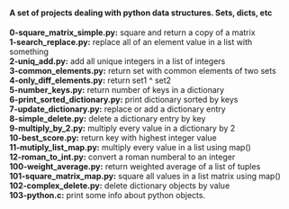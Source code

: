 #### A set of projects dealing with python data structures. Sets, dicts, etc
**0-square_matrix_simple.py:** square and return a copy of a matrix  
**1-search_replace.py:** replace all of an element value in a list with something  
**2-uniq_add.py:** add all unique integers in a list of integers  
**3-common_elements.py:** return set with common elements of two sets  
**4-only_diff_elements.py:** return set1 ^ set2  
**5-number_keys.py:** return number of keys in a dictionary   
**6-print_sorted_dictionary.py:** print dictionary sorted by keys  
**7-update_dictionary.py:** replace or add a dictionary entry  
**8-simple_delete.py:** delete a dictionary entry by key  
**9-multiply_by_2.py:** multiply every value in a dictionary by 2  
**10-best_score.py:** return key with highest integer value  
**11-mutiply_list_map.py:**  multiply every value in a list using map()  
**12-roman_to_int.py:** convert a roman numberal to an integer  
**100-weight_average.py:** return weighted average of a list of tuples  
**101-square_matrix_map.py:** square all values in a list matrix using map()  
**102-complex_delete.py:** delete dictionary objects by value  
**103-python.c:** print some info about python objects. 
